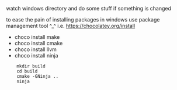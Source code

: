 watch windows directory and do some stuff if something is changed 

to ease the pain of installing packages in windows use package management tool ^_^
i.e. https://chocolatey.org/install
 - choco install make
 - choco install cmake
 - choco install llvm
 - choco install ninja

```
    mkdir build
    cd build
    cmake -GNinja .. 
    ninja
```

